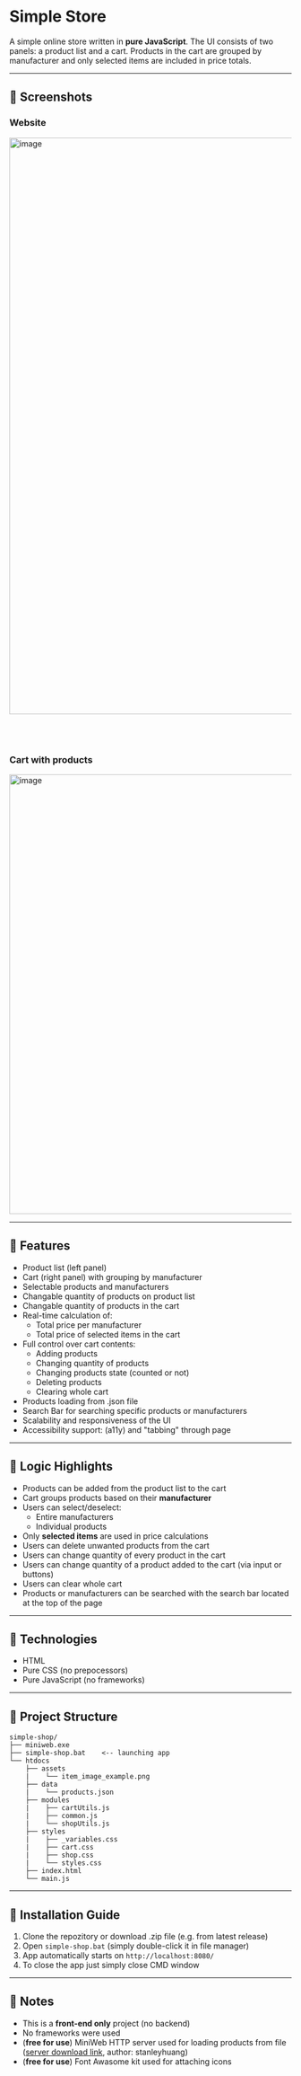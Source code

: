 # Simple Store

A simple online store written in **pure JavaScript**. The UI consists of two panels: a product list and a cart. Products in the cart are grouped by manufacturer and only selected items are included in price totals.

---

## 📸 Screenshots

### Website
<img width="1918" height="1027" alt="image" src="https://github.com/user-attachments/assets/fc48841c-bef6-4fa3-8153-6df6b869f7e7" />

<br><br>

### Cart with products
<img width="568" height="783" alt="image" src="https://github.com/user-attachments/assets/6c360c6f-3ea8-497d-ab12-f63ab1964910" />

---

## 🛒 Features

- Product list (left panel)
- Cart (right panel) with grouping by manufacturer
- Selectable products and manufacturers
- Changable quantity of products on product list
- Changable quantity of products in the cart
- Real-time calculation of:
  - Total price per manufacturer
  - Total price of selected items in the cart
- Full control over cart contents:
  - Adding products
  - Changing quantity of products
  - Changing products state (counted or not)
  - Deleting products
  - Clearing whole cart
- Products loading from .json file
- Search Bar for searching specific products or manufacturers
- Scalability and responsiveness of the UI
- Accessibility support: (a11y) and "tabbing" through page

---

## 🧠 Logic Highlights

- Products can be added from the product list to the cart
- Cart groups products based on their **manufacturer**
- Users can select/deselect:
  - Entire manufacturers
  - Individual products
- Only **selected items** are used in price calculations
- Users can delete unwanted products from the cart
- Users can change quantity of every product in the cart
- Users can change quantity of a product added to the cart (via input or buttons)
- Users can clear whole cart
- Products or manufacturers can be searched with the search bar located at the top of the page

---

## 🧰 Technologies

- HTML
- Pure CSS (no prepocessors)
- Pure JavaScript (no frameworks)

---

## 📂 Project Structure
```
simple-shop/
├── miniweb.exe
├── simple-shop.bat    <-- launching app
└── htdocs
    ├── assets
    |    └── item_image_example.png
    ├── data
    |    └── products.json
    ├── modules
    |    ├── cartUtils.js
    |    ├── common.js
    |    └── shopUtils.js
    ├── styles
    |    ├── _variables.css
    |    ├── cart.css
    |    ├── shop.css
    |    └── styles.css
    ├── index.html
    └── main.js
```


---

## 🚀 Installation Guide

1. Clone the repozitory or download .zip file (e.g. from latest release)
2. Open `simple-shop.bat` (simply double-click it in file manager)
3. App automatically starts on `http://localhost:8080/`
4. To close the app just simply close CMD window

---

## 📌 Notes

- This is a **front-end only** project (no backend)
- No frameworks were used
- (**free for use**) MiniWeb HTTP server used for loading products from file ([server download link](https://sourceforge.net/projects/miniweb/), author: stanleyhuang)
- (**free for use**) Font Awasome kit used for attaching icons

